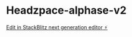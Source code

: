 # Headzpace-alphase-v2

[Edit in StackBlitz next generation editor ⚡️](https://stackblitz.com/~/github.com/jmramon-coder/Headzpace-alphase-v2)